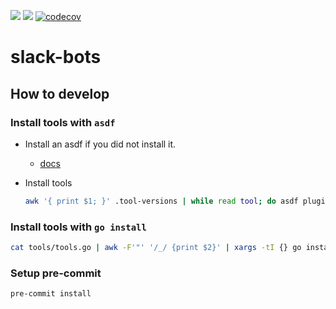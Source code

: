 ![](https://github.com/mugioka/slack-bots/actions/workflows/ci-apps.yaml/badge.svg?branch=main)
![](https://github.com/mugioka/slack-bots/actions/workflows/release-helm-charts.yaml/badge.svg?branch=main)
[![codecov](https://codecov.io/gh/mugioka/slack-bots/branch/main/graph/badge.svg?token=A343SU2DXS)](https://codecov.io/gh/mugioka/slack-bots)

# slack-bots

## How to develop

### Install tools with `asdf`

- Install an asdf if you did not install it.
  - [docs](http://asdf-vm.com/guide/getting-started.html#_1-install-dependencies)
- Install tools

  ```bash
  awk '{ print $1; }' .tool-versions | while read tool; do asdf plugin add ${tool}; done; asdf install
  ```

### Install tools with `go install`

```bash
cat tools/tools.go | awk -F'"' '/_/ {print $2}' | xargs -tI {} go install {}
```

### Setup pre-commit

```bash
pre-commit install
```
